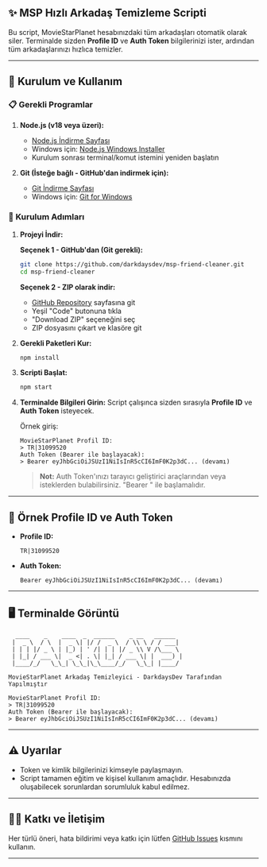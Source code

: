 ## ✨ MSP Hızlı Arkadaş Temizleme Scripti

Bu script, MovieStarPlanet hesabınızdaki tüm arkadaşları otomatik olarak siler. Terminalde sizden **Profile ID** ve **Auth Token** bilgilerinizi ister, ardından tüm arkadaşlarınızı hızlıca temizler.

---

## 🚀 Kurulum ve Kullanım

### 📋 Gerekli Programlar

1. **Node.js (v18 veya üzeri):**
   - [Node.js İndirme Sayfası](https://nodejs.org/)
   - Windows için: [Node.js Windows Installer](https://nodejs.org/dist/v20.10.0/node-v20.10.0-x64.msi)
   - Kurulum sonrası terminal/komut istemini yeniden başlatın

2. **Git (İsteğe bağlı - GitHub'dan indirmek için):**
   - [Git İndirme Sayfası](https://git-scm.com/)
   - Windows için: [Git for Windows](https://git-scm.com/download/win)

### 🔧 Kurulum Adımları

1. **Projeyi İndir:**
   
   **Seçenek 1 - GitHub'dan (Git gerekli):**
   ```bash
   git clone https://github.com/darkdaysdev/msp-friend-cleaner.git
   cd msp-friend-cleaner
   ```
   
   **Seçenek 2 - ZIP olarak indir:**
   - [GitHub Repository](https://github.com/darkdaysdev/msp-friend-cleaner) sayfasına git
   - Yeşil "Code" butonuna tıkla
   - "Download ZIP" seçeneğini seç
   - ZIP dosyasını çıkart ve klasöre git

2. **Gerekli Paketleri Kur:**
   ```bash
   npm install
   ```

3. **Scripti Başlat:**
   ```bash
   npm start
   ```

4. **Terminalde Bilgileri Girin:**
   Script çalışınca sizden sırasıyla **Profile ID** ve **Auth Token** isteyecek.

   Örnek giriş:
   ```
   MovieStarPlanet Profil ID:
   > TR|31099520
   Auth Token (Bearer ile başlayacak):
   > Bearer eyJhbGciOiJSUzI1NiIsInR5cCI6ImF0K2p3dC... (devamı)
   ```

   > **Not:** Auth Token'ınızı tarayıcı geliştirici araçlarından veya isteklerden bulabilirsiniz. "Bearer " ile başlamalıdır.

---

## 📝 Örnek Profile ID ve Auth Token

- **Profile ID:**
  ```
  TR|31099520
  ```
- **Auth Token:**
  ```
  Bearer eyJhbGciOiJSUzI1NiIsInR5cCI6ImF0K2p3dC... (devamı)
  ```

---

## 🖥️ Terminalde Görüntü

```
  ____    _    ____  _  ______    _ __   ______  
 |  _ \  / \  |  _ \| |/ /  _ \  / \\ \ / / ___| 
 | | | |/ _ \ | |_) | ' /| | | |/ _ \\ V /\___ \ 
 | |_| / ___ \|  _ <| . \| |_| / ___ \| |  ___) |
 |____/_/   \_\_| \_\_|\_\____/_/   \_\_| |____/ 

MovieStarPlanet Arkadaş Temizleyici - DarkdaysDev Tarafından Yapılmıştır

MovieStarPlanet Profil ID:
> TR|31099520
Auth Token (Bearer ile başlayacak):
> Bearer eyJhbGciOiJSUzI1NiIsInR5cCI6ImF0K2p3dC... (devamı)
```

---

## ⚠️ Uyarılar
- Token ve kimlik bilgilerinizi kimseyle paylaşmayın.
- Script tamamen eğitim ve kişisel kullanım amaçlıdır. Hesabınızda oluşabilecek sorunlardan sorumluluk kabul edilmez.

---

## 👨‍💻 Katkı ve İletişim
Her türlü öneri, hata bildirimi veya katkı için lütfen [GitHub Issues](https://github.com/darkdaysdev/msp-friend-cleaner/issues) kısmını kullanın.

---
